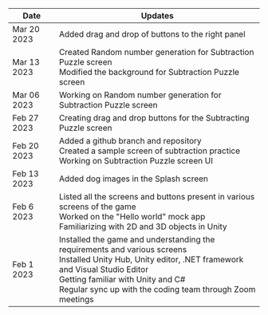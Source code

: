| Date  | Updates |
| ------------- | ------------- |
| Mar 20 2023 |	Added drag and drop of buttons to the right panel |
| Mar 13 2023 |	Created Random number generation for Subtraction Puzzle screen <br> Modified the background for Subtraction Puzzle screen |
| Mar 06 2023 |	Working on Random number generation for Subtraction Puzzle screen |
| Feb 27 2023  | Creating drag and drop buttons for the Subtracting Puzzle screen|
| Feb 20 2023 | Added a github branch and repository <br>	Created a sample screen of subtraction practice <br> Working on Subtraction Puzzle screen UI|
| Feb 13 2023 |	Added dog images in the Splash screen |
| Feb 6 2023 | Listed all the screens and buttons present in various screens of the game <br>	Worked on the "Hello world" mock app <br>	Familiarizing with 2D and 3D objects in Unity |
| Feb 1 2023 | Installed the game and understanding the requirements and various screens <br>	Installed Unity Hub, Unity editor, .NET framework and Visual Studio Editor <br> Getting familiar with Unity and C# <br> Regular sync up with the coding team through Zoom meetings |
